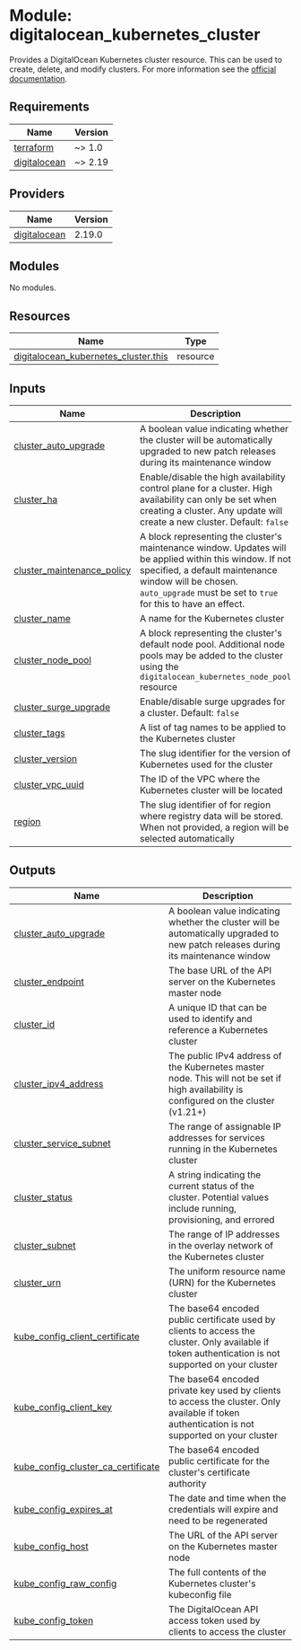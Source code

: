 # Module: digitalocean_kubernetes_cluster

Provides a DigitalOcean Kubernetes cluster resource. This can be used to create, delete, and modify clusters. For more information see the [official documentation](https://www.digitalocean.com/docs/kubernetes/).

<!-- BEGINNING OF PRE-COMMIT-TERRAFORM DOCS HOOK -->
## Requirements

| Name | Version |
|------|---------|
| <a name="requirement_terraform"></a> [terraform](#requirement\_terraform) | ~> 1.0 |
| <a name="requirement_digitalocean"></a> [digitalocean](#requirement\_digitalocean) | ~> 2.19 |

## Providers

| Name | Version |
|------|---------|
| <a name="provider_digitalocean"></a> [digitalocean](#provider\_digitalocean) | 2.19.0 |

## Modules

No modules.

## Resources

| Name | Type |
|------|------|
| [digitalocean_kubernetes_cluster.this](https://registry.terraform.io/providers/digitalocean/digitalocean/latest/docs/resources/kubernetes_cluster) | resource |

## Inputs

| Name | Description | Type | Default | Required |
|------|-------------|------|---------|:--------:|
| <a name="input_cluster_auto_upgrade"></a> [cluster\_auto\_upgrade](#input\_cluster\_auto\_upgrade) | A boolean value indicating whether the cluster will be automatically upgraded to new patch releases during its maintenance window | `bool` | `true` | no |
| <a name="input_cluster_ha"></a> [cluster\_ha](#input\_cluster\_ha) | Enable/disable the high availability control plane for a cluster. High availability can only be set when creating a cluster. Any update will create a new cluster. Default: `false` | `bool` | `false` | no |
| <a name="input_cluster_maintenance_policy"></a> [cluster\_maintenance\_policy](#input\_cluster\_maintenance\_policy) | A block representing the cluster's maintenance window. Updates will be applied within this window. If not specified, a default maintenance window will be chosen. `auto_upgrade` must be set to `true` for this to have an effect. | <pre>object({<br>    day        = string<br>    start_time = string<br>  })</pre> | `null` | no |
| <a name="input_cluster_name"></a> [cluster\_name](#input\_cluster\_name) | A name for the Kubernetes cluster | `string` | n/a | yes |
| <a name="input_cluster_node_pool"></a> [cluster\_node\_pool](#input\_cluster\_node\_pool) | A block representing the cluster's default node pool. Additional node pools may be added to the cluster using the `digitalocean_kubernetes_node_pool` resource | `map(any)` | n/a | yes |
| <a name="input_cluster_surge_upgrade"></a> [cluster\_surge\_upgrade](#input\_cluster\_surge\_upgrade) | Enable/disable surge upgrades for a cluster. Default: `false` | `bool` | `false` | no |
| <a name="input_cluster_tags"></a> [cluster\_tags](#input\_cluster\_tags) | A list of tag names to be applied to the Kubernetes cluster | `list(string)` | `null` | no |
| <a name="input_cluster_version"></a> [cluster\_version](#input\_cluster\_version) | The slug identifier for the version of Kubernetes used for the cluster | `string` | n/a | yes |
| <a name="input_cluster_vpc_uuid"></a> [cluster\_vpc\_uuid](#input\_cluster\_vpc\_uuid) | The ID of the VPC where the Kubernetes cluster will be located | `string` | `null` | no |
| <a name="input_region"></a> [region](#input\_region) | The slug identifier of for region where registry data will be stored. When not provided, a region will be selected automatically | `string` | `null` | no |

## Outputs

| Name | Description |
|------|-------------|
| <a name="output_cluster_auto_upgrade"></a> [cluster\_auto\_upgrade](#output\_cluster\_auto\_upgrade) | A boolean value indicating whether the cluster will be automatically upgraded to new patch releases during its maintenance window |
| <a name="output_cluster_endpoint"></a> [cluster\_endpoint](#output\_cluster\_endpoint) | The base URL of the API server on the Kubernetes master node |
| <a name="output_cluster_id"></a> [cluster\_id](#output\_cluster\_id) | A unique ID that can be used to identify and reference a Kubernetes cluster |
| <a name="output_cluster_ipv4_address"></a> [cluster\_ipv4\_address](#output\_cluster\_ipv4\_address) | The public IPv4 address of the Kubernetes master node. This will not be set if high availability is configured on the cluster (v1.21+) |
| <a name="output_cluster_service_subnet"></a> [cluster\_service\_subnet](#output\_cluster\_service\_subnet) | The range of assignable IP addresses for services running in the Kubernetes cluster |
| <a name="output_cluster_status"></a> [cluster\_status](#output\_cluster\_status) | A string indicating the current status of the cluster. Potential values include running, provisioning, and errored |
| <a name="output_cluster_subnet"></a> [cluster\_subnet](#output\_cluster\_subnet) | The range of IP addresses in the overlay network of the Kubernetes cluster |
| <a name="output_cluster_urn"></a> [cluster\_urn](#output\_cluster\_urn) | The uniform resource name (URN) for the Kubernetes cluster |
| <a name="output_kube_config_client_certificate"></a> [kube\_config\_client\_certificate](#output\_kube\_config\_client\_certificate) | The base64 encoded public certificate used by clients to access the cluster. Only available if token authentication is not supported on your cluster |
| <a name="output_kube_config_client_key"></a> [kube\_config\_client\_key](#output\_kube\_config\_client\_key) | The base64 encoded private key used by clients to access the cluster. Only available if token authentication is not supported on your cluster |
| <a name="output_kube_config_cluster_ca_certificate"></a> [kube\_config\_cluster\_ca\_certificate](#output\_kube\_config\_cluster\_ca\_certificate) | The base64 encoded public certificate for the cluster's certificate authority |
| <a name="output_kube_config_expires_at"></a> [kube\_config\_expires\_at](#output\_kube\_config\_expires\_at) | The date and time when the credentials will expire and need to be regenerated |
| <a name="output_kube_config_host"></a> [kube\_config\_host](#output\_kube\_config\_host) | The URL of the API server on the Kubernetes master node |
| <a name="output_kube_config_raw_config"></a> [kube\_config\_raw\_config](#output\_kube\_config\_raw\_config) | The full contents of the Kubernetes cluster's kubeconfig file |
| <a name="output_kube_config_token"></a> [kube\_config\_token](#output\_kube\_config\_token) | The DigitalOcean API access token used by clients to access the cluster |
<!-- END OF PRE-COMMIT-TERRAFORM DOCS HOOK -->